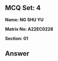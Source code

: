 ## MCQ Set: 4

**Name: NG SHU YU**

**Matrix No: A22EC0228**

**Section: 01**

## Answer
<img src="uc1.jpg" alt=""/></a>